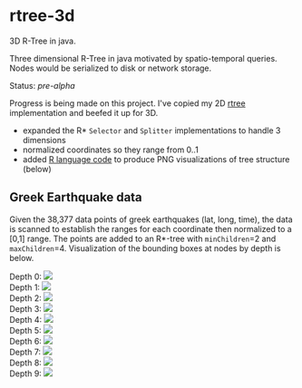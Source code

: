 # rtree-3d
3D R-Tree in java.

Three dimensional R-Tree in java motivated by spatio-temporal queries. Nodes would be serialized to disk or network storage.  

Status: *pre-alpha*

Progress is being made on this project. I've copied my 2D [rtree](https://github.com/davidmoten/rtree) implementation and beefed it up for 3D. 

* expanded the R* `Selector` and `Splitter` implementations to handle 3 dimensions
* normalized coordinates so they range from 0..1
* added [R language code](src/main/r/source.r) to produce PNG visualizations of tree structure (below) 

Greek Earthquake data
-----------------------
Given the 38,377 data points of greek earthquakes (lat, long, time), the data is scanned to establish the ranges for each coordinate then 
normalized to a [0,1] range. The points are added to an R*-tree with `minChildren`=2 and `maxChildren`=4. Visualization 
of the bounding boxes at nodes by depth is below.

Depth 0:
<img src="https://raw.githubusercontent.com/davidmoten/davidmoten.github.io/master/resources/rtree-3d/plot0.png"/>
<br/>
Depth 1:
<img src="https://raw.githubusercontent.com/davidmoten/davidmoten.github.io/master/resources/rtree-3d/plot1.png"/>
<br/>
Depth 2:
<img src="https://raw.githubusercontent.com/davidmoten/davidmoten.github.io/master/resources/rtree-3d/plot2.png"/>
<br/>
Depth 3:
<img src="https://raw.githubusercontent.com/davidmoten/davidmoten.github.io/master/resources/rtree-3d/plot3.png"/>
<br/>
Depth 4:
<img src="https://raw.githubusercontent.com/davidmoten/davidmoten.github.io/master/resources/rtree-3d/plot4.png"/>
<br/>
Depth 5:
<img src="https://raw.githubusercontent.com/davidmoten/davidmoten.github.io/master/resources/rtree-3d/plot5.png"/>
<br/>
Depth 6:
<img src="https://raw.githubusercontent.com/davidmoten/davidmoten.github.io/master/resources/rtree-3d/plot6.png"/>
<br/>
Depth 7:
<img src="https://raw.githubusercontent.com/davidmoten/davidmoten.github.io/master/resources/rtree-3d/plot7.png"/>
<br/>
Depth 8:
<img src="https://raw.githubusercontent.com/davidmoten/davidmoten.github.io/master/resources/rtree-3d/plot8.png"/>
<br/>
Depth 9:
<img src="https://raw.githubusercontent.com/davidmoten/davidmoten.github.io/master/resources/rtree-3d/plot9.png"/>
<br/>

